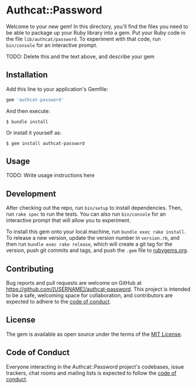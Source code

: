 # Authcat::Password

Welcome to your new gem! In this directory, you'll find the files you need to be able to package up your Ruby library into a gem. Put your Ruby code in the file `lib/authcat/password`. To experiment with that code, run `bin/console` for an interactive prompt.

TODO: Delete this and the text above, and describe your gem

## Installation

Add this line to your application's Gemfile:

```ruby
gem 'authcat-password'
```

And then execute:

    $ bundle install

Or install it yourself as:

    $ gem install authcat-password

## Usage

TODO: Write usage instructions here

## Development

After checking out the repo, run `bin/setup` to install dependencies. Then, run `rake spec` to run the tests. You can also run `bin/console` for an interactive prompt that will allow you to experiment.

To install this gem onto your local machine, run `bundle exec rake install`. To release a new version, update the version number in `version.rb`, and then run `bundle exec rake release`, which will create a git tag for the version, push git commits and tags, and push the `.gem` file to [rubygems.org](https://rubygems.org).

## Contributing

Bug reports and pull requests are welcome on GitHub at https://github.com/[USERNAME]/authcat-password. This project is intended to be a safe, welcoming space for collaboration, and contributors are expected to adhere to the [code of conduct](https://github.com/[USERNAME]/authcat-password/blob/master/CODE_OF_CONDUCT.md).


## License

The gem is available as open source under the terms of the [MIT License](https://opensource.org/licenses/MIT).

## Code of Conduct

Everyone interacting in the Authcat::Password project's codebases, issue trackers, chat rooms and mailing lists is expected to follow the [code of conduct](https://github.com/[USERNAME]/authcat-password/blob/master/CODE_OF_CONDUCT.md).
